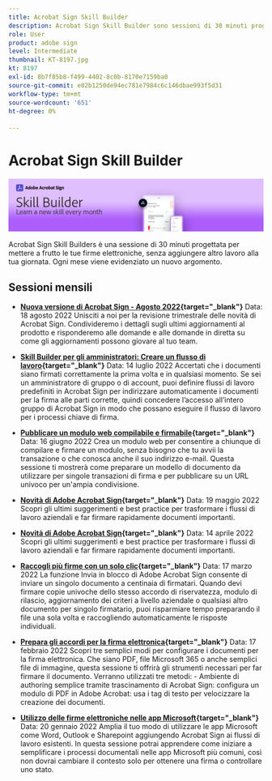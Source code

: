 ```yaml
---
title: Acrobat Sign Skill Builder
description: Acrobat Sign Skill Builder sono sessioni di 30 minuti progettate per mettere a frutto le tue firme elettroniche, senza aggiungere altro lavoro alla tua giornata di lavoro
role: User
product: adobe sign
level: Intermediate
thumbnail: KT-8197.jpg
kt: 8197
exl-id: 8b7f85b8-f499-4402-8c0b-8170e7159ba0
source-git-commit: e02b1250de94ec781e7984c6c146dbae993f5d31
workflow-type: tm+mt
source-wordcount: '651'
ht-degree: 0%

---
```


# Acrobat Sign Skill Builder

![Banner di Skill Builder](../assets/SB_Hero.png)

Acrobat Sign Skill Builders è una sessione di 30 minuti progettata per mettere a frutto le tue firme elettroniche, senza aggiungere altro lavoro alla tua giornata. Ogni mese viene evidenziato un nuovo argomento.

## Sessioni mensili

* **[Nuova versione di Acrobat Sign - Agosto 2022](https://adobe-sign-skill-builder.joinus.adobeevents.com/attendease/networking/experience/06d8a836-4b51-426b-913e-189b23a82bd6/8b777e11-0e6d-45a8-b954-bbff5c887efc){target=&quot;_blank&quot;}**
Data: 18 agosto 2022 Unisciti a noi per la revisione trimestrale delle novità di Acrobat Sign. Condivideremo i dettagli sugli ultimi aggiornamenti al prodotto e risponderemo alle domande e alle domande in diretta su come gli aggiornamenti possono giovare al tuo team.

* **[Skill Builder per gli amministratori: Creare un flusso di lavoro](https://adobe-sign-skill-builder.joinus.adobeevents.com/attendease/networking/experience/83926d76-9959-4657-8b0c-f312835b46f6/aa1c9b21-1b16-4890-9c24-26dc630c4a95){target=&quot;_blank&quot;}**
Data: 14 luglio 2022 Accertati che i documenti siano firmati correttamente la prima volta e in qualsiasi momento. Se sei un amministratore di gruppo o di account, puoi definire flussi di lavoro predefiniti in Acrobat Sign per indirizzare automaticamente i documenti per la firma alle parti corrette, quindi concedere l’accesso all’intero gruppo di Acrobat Sign in modo che possano eseguire il flusso di lavoro per i processi chiave di firma.

* **[Pubblicare un modulo web compilabile e firmabile](https://adobe-sign-skill-builder.joinus.adobeevents.com/attendease/networking/experience/4499bc28-9f26-4b68-88a6-3815ebdff7cf/337fa9d6-c9d3-4bcc-b6d8-9c7580b9be40){target=&quot;_blank&quot;}**
Data: 16 giugno 2022 Crea un modulo web per consentire a chiunque di compilare e firmare un modulo, senza bisogno che tu avvii la transazione o che conosca anche il suo indirizzo e-mail. Questa sessione ti mostrerà come preparare un modello di documento da utilizzare per singole transazioni di firma e per pubblicare su un URL univoco per un&#39;ampia condivisione.

* **[Novità di Adobe Acrobat Sign](https://adobe-sign-skill-builder.joinus.adobeevents.com/attendease/networking/experience/a51b7ffa-ccf1-41f7-a82c-27bf50d8eb5d/22ee6c72-b92e-43f8-9cc6-c177c9244fea){target=&quot;_blank&quot;}**
Data: 19 maggio 2022 Scopri gli ultimi suggerimenti e best practice per trasformare i flussi di lavoro aziendali e far firmare rapidamente documenti importanti.

* **[Novità di Adobe Acrobat Sign](https://adobe-sign-skill-builder.joinus.adobeevents.com/attendease/networking/experience/479894a1-131f-411d-b4c8-f699d72413bb/30619f65-b374-40db-85d1-0854dc48af0d){target=&quot;_blank&quot;}**
Data: 14 aprile 2022 Scopri gli ultimi suggerimenti e best practice per trasformare i flussi di lavoro aziendali e far firmare rapidamente documenti importanti.

* **[Raccogli più firme con un solo clic](https://adobe-sign-skill-builder.joinus.adobeevents.com/attendease/networking/experience/44e4b483-7d05-44b3-b7e7-b265c9b84d07/2736bed0-b416-4578-ac3f-a57491f22c26){target=&quot;_blank&quot;}**
Data: 17 marzo 2022 La funzione Invia in blocco di Adobe Acrobat Sign consente di inviare un singolo documento a centinaia di firmatari. Quando devi firmare copie univoche dello stesso accordo di riservatezza, modulo di rilascio, aggiornamento dei criteri a livello aziendale o qualsiasi altro documento per singolo firmatario, puoi risparmiare tempo preparando il file una sola volta e raccogliendo automaticamente le risposte individuali.

* **[Prepara gli accordi per la firma elettronica](https://adobe-sign-skill-builder.joinus.adobeevents.com/attendease/networking/experience/9024b058-ade1-420f-87f0-68bd5f6d527a/cf8b172f-b9df-41ef-bfce-e6d4b0c3ddf4){target=&quot;_blank&quot;}**
Data: 17 febbraio 2022 Scopri tre semplici modi per configurare i documenti per la firma elettronica. Che siano PDF, file Microsoft 365 o anche semplici file di immagine, questa sessione ti offrirà gli strumenti necessari per far firmare il documento. Verranno utilizzati tre metodi: - Ambiente di authoring semplice tramite trascinamento di Acrobat Sign: configura un modulo di PDF in Adobe Acrobat: usa i tag di testo per velocizzare la creazione dei documenti.

* **[Utilizzo delle firme elettroniche nelle app Microsoft](https://adobe-sign-skill-builder.joinus.adobeevents.com/attendease/networking/experience/2dcd80a6-6335-4756-bbc8-3505fe99594b/866c4314-dc74-473b-9859-828801814e13){target=&quot;_blank&quot;}**
Data: 20 gennaio 2022 Amplia il tuo modo di utilizzare le app Microsoft come Word, Outlook e Sharepoint aggiungendo Acrobat Sign ai flussi di lavoro esistenti. In questa sessione potrai apprendere come iniziare a semplificare i processi documentali nelle app Microsoft più comuni, così non dovrai cambiare il contesto solo per ottenere una firma o controllare uno stato.
